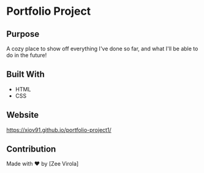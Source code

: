 # Portfolio Project

## Purpose
A cozy place to show off everything I've done so far, and what I'll be able to do in the future!

## Built With
* HTML
* CSS

## Website
https://xiov91.github.io/portfolio-project1/

## Contribution
Made with ❤️ by [Zee Virola]
